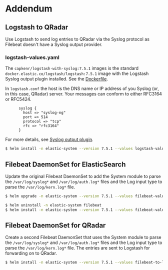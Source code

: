 # Addendum

## Logstash to QRadar

Use Logstash to send log entries to QRadar via the Syslog protocol as Filebeat doesn't have a Syslog output provider.

### logstash-values.yaml

The `capkenr/logstash-with-syslog:7.5.1` images is the standard `docker.elastic.co/logstash/logstash:7.5.1` image with the Logstash Syslog output plugin installed. See the [Dockerfile](https://github.com/CapKenR/logstash-with-syslog/blob/master/Dockerfile).

In `logstash.conf` the host is the DNS name or IP address of you Syslog (or, in this case, QRadar) server. Your messages can conform to either RFC3164 or RFC5424.

```
      syslog {
        host => "syslog-ng"
        port => 514
        protocol => "tcp"
        rfc => "rfc3164"
      }
```

For more details, see [Syslog output plugin](https://www.elastic.co/guide/en/logstash/current/plugins-outputs-syslog.html).

```bash
$ helm install -n elastic-system --version 7.5.1 --values logstash-values.yaml logstash elastic/logstash
```
## Filebeat DaemonSet for ElasticSearch

Update the original Filebeat DaemonSet to add the System module to parse the `/var/log/syslog*` and `/var/log/auth.log*` files and the Log input type to parse the `/var/log/kern.log*` file.

```bash
$ helm upgrade -n elastic-system --version 7.5.1 --values filebeat-values.yaml filebeat elastic/filebeat
```

```bash
$ helm uninstall -n elastic-system filebeat
$ helm install -n elastic-system --version 7.5.1 --values filebeat-values.yaml filebeat elastic/filebeat
```

## Filebeat DaemonSet for QRadar

Create a second Filebeat DaemonSet that uses the System module to parse the `/var/log/syslog*` and `/var/log/auth.log*` files and the Log input type to parse the `/var/log/kern.log*` file. The entries are sent to Logstash for forwarding on to QRadar.

```bash
$ helm install -n elastic-system --version 7.5.1 --values filebeat-to-logstash-values.yaml filebeat-qradar elastic/filebeat
```

